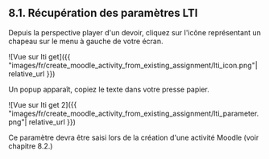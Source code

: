 ## 8.1. Récupération des paramètres LTI

Depuis la perspective player d'un devoir, cliquez sur l'icône représentant un chapeau sur le menu à gauche de votre écran.

![Vue sur lti get]({{ "images/fr/create_moodle_activity_from_existing_assignment/lti_icon.png"| relative_url }})

Un popup apparaît, copiez le texte dans votre presse papier.

![Vue sur lti get 2]({{ "images/fr/create_moodle_activity_from_existing_assignment/lti_parameter.png"| relative_url }})

Ce paramètre devra être saisi lors de la création d'une activité Moodle (voir chapitre 8.2.)
